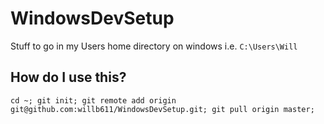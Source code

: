 # WindowsDevSetup
Stuff to go in my Users home directory on windows i.e. `C:\Users\Will`

## How do I use this?
`cd ~;
git init;
git remote add origin git@github.com:willb611/WindowsDevSetup.git;
git pull origin master;`
